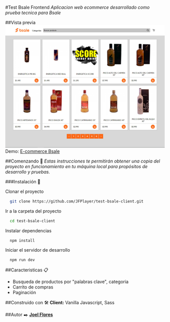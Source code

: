 #Test Bsale Frontend
_Aplicacion web ecommerce desarrollado como prueba tecnica para Bsale_

##Vista previa 
[![](/preview-bsale.jpg)](https://test-bsale-joel-flores.herokuapp.com/)
Demo: [E-commerce Bsale](https://test-bsale-joel-flores.herokuapp.com/)

##Comenzando 🚀
_Estas instrucciones te permitirán obtener una copia del proyecto en funcionamiento en tu máquina local para propósitos de desarrollo y pruebas._

###Instalación 🔧

Clonar el proyecto
```bash
  git clone https://github.com/JFPlayer/test-bsale-client.git
```
Ir a la carpeta del proyecto
```bash
  cd test-bsale-client
```
Instalar dependencias
```bash
  npm install
```
Iniciar el servidor de desarrollo
```bash
  npm run dev
```
##Caracteristicas 📋
- Busqueda de productos por "palabras clave", categoria
- Carrito de compras
- Paginación


##Construido con 🛠️
**Client:** Vanilla Javascript, Sass

##Autor ✒️
**[Joel Flores](https://www.linkedin.com/in/joel-flores-7801/)**